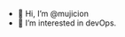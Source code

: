 - 👋 Hi, I’m @mujicion
- 👀 I’m interested in devOps.

<!---
mujicion/mujicion is a ✨ special ✨ repository because its `README.md` (this file) appears on your GitHub profile.
You can click the Preview link to take a look at your changes.
--->
